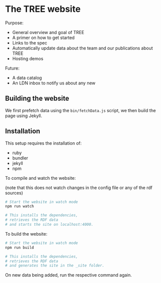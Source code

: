 # The TREE website

Purpose:
 * General overview and goal of TREE
 * A primer on how to get started
 * Links to the spec
 * Automatically update data about the team and our publications about TREE
 * Hosting demos

Future:
 * A data catalog
 * An LDN inbox to notify us about any new


## Building the website

We first prefetch data using the `bin/fetchData.js` script, we then build the page using Jekyll.



## Installation
This setup requires the installation of:
- ruby
- bundler
- jekyll
- npm
  
To compile and watch the website:

(note that this does not watch changes in the config file or any of the rdf sources)
```bash
# Start the website in watch mode
npm run watch

# This installs the dependencies, 
# retrieves the RDF data
# and starts the site on localhost:4000.
```

To build the website:
```bash
# Start the website in watch mode
npm run build

# This installs the dependencies, 
# retrieves the RDF data
# and generates the site in the _site folder.
```

On new data being added, run the respective command again.
